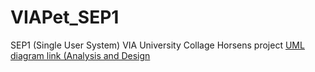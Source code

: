 # VIAPet_SEP1
SEP1 (Single User System) VIA University Collage Horsens project
[UML diagram link (Analysis and Design](https://mega.nz/folder/7VVSjbzD#-UJ-ykP8tFF19w6mi2Ef3g)
